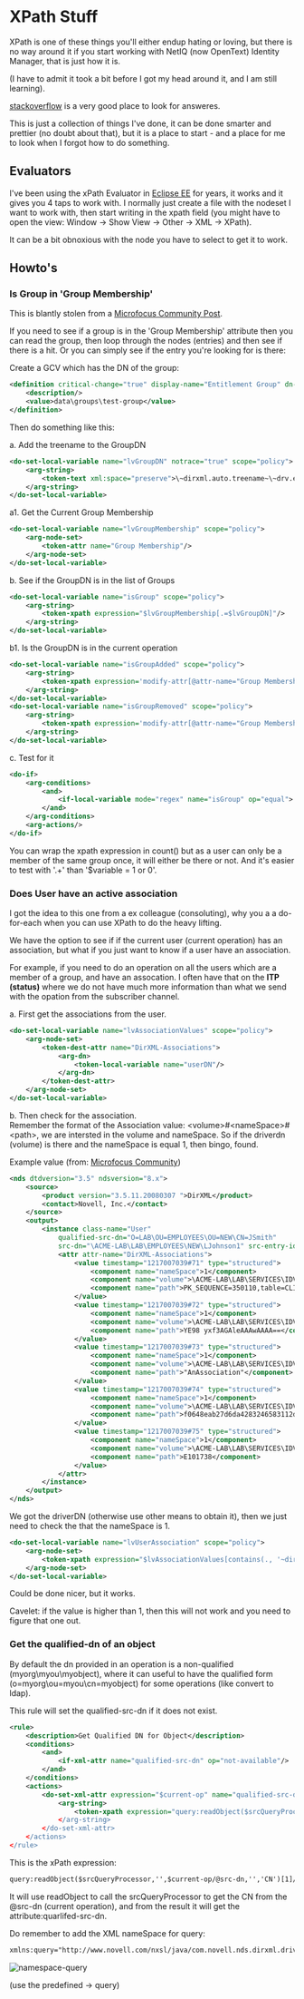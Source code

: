 # XPath Stuff

XPath is one of these things you'll either endup hating or loving, but there is no way around it if you start working with NetIQ (now OpenText) Identity Manager, that is just how it is.

(I have to admit it took a bit before I got my head around it, and I am still learning).

[stackoverflow](https://stackoverflow.com) is a very good place to look for answeres.

This is just a collection of things I've done, it can be done smarter and prettier (no doubt about that), but it is a place to start - and a place for me to look when I forgot how to do something. 

## Evaluators

I've been using the xPath Evaluator in [Eclipse EE](https://www.eclipse.org/) for years, it works and it gives you 4 taps to work with. I normally just create a file with the nodeset I want to work with, then start writing in the xpath field (you might have to open the view: Window -> Show View -> Other -> XML -> XPath).

It can be a bit obnoxious with the node you have to select to get it to work.

## Howto's

### Is Group in 'Group Membership'
This is blantly stolen from a [Microfocus Community Post](https://community.microfocus.com/cyberres/netiq-identity-governance-administration/idm/w/identity_mgr_tips/3801/using-xpath-to-get-the-position-of-a-node-in-a-node-set).<br/>

If you need to see if a group is in the 'Group Membership' attribute then you can read the group, then loop through the nodes (entries) and then see if there is a hit. Or you can simply see if the entry you're looking for is there:

Create a GCV which has the DN of the group:

```xml
<definition critical-change="true" display-name="Entitlement Group" dn-space="dirxml" dn-type="slash" name="drv.entitlement.group" type="dn">
	<description/>
	<value>data\groups\test-group</value>
</definition>
```

Then do something like this:

a. Add the treename to the GroupDN
```xml
<do-set-local-variable name="lvGroupDN" notrace="true" scope="policy">
	<arg-string>
		<token-text xml:space="preserve">\~dirxml.auto.treename~\~drv.entitlement.group~</token-text>
	</arg-string>
</do-set-local-variable>
```

a1. Get the Current Group Membership
```xml
<do-set-local-variable name="lvGroupMembership" scope="policy">
	<arg-node-set>
		<token-attr name="Group Membership"/>
	</arg-node-set>
</do-set-local-variable>
```

b. See if the GroupDN is in the list of Groups
``` xml
<do-set-local-variable name="isGroup" scope="policy">
	<arg-string>
		<token-xpath expression="$lvGroupMembership[.=$lvGroupDN]"/>
	</arg-string>
</do-set-local-variable>
```

b1. Is the GroupDN is in the current operation
```xml
<do-set-local-variable name="isGroupAdded" scope="policy">
	<arg-string>
		<token-xpath expression='modify-attr[@attr-name="Group Membership"]/add-value/value[.=$lvGroupDN]'/>
	</arg-string>
</do-set-local-variable>
<do-set-local-variable name="isGroupRemoved" scope="policy">
	<arg-string>
		<token-xpath expression='modify-attr[@attr-name="Group Membership"]/remove-value/value[.=$lvGroupDN]'/>
	</arg-string>
</do-set-local-variable>
```

c. Test for it
```xml
<do-if>
	<arg-conditions>
		<and>
			<if-local-variable mode="regex" name="isGroup" op="equal">.+</if-local-variable>
		</and>
	</arg-conditions>
	<arg-actions/>
</do-if>
```

You can wrap the xpath expression in count() but as a user can only be a member of the same group once, it will either be there or not. And it's easier to test with '.+' than '$variable = 1 or 0'.


### Does User have an active association
I got the idea to this one from a ex colleague (consoluting), why you a a do-for-each when you can use XPath to do the heavy lifting.<br/>

We have the option to see if if the current user (current operation) has an association, but what if you just want to know if a user have an association. 

For example, if you need to do an operation on all the users which are a member of a group, and have an assocation. I often have that on the **ITP (status)** where we do not have much more information than what we send with the opation from the subscriber channel. 

a. First get the associations from the user.
```xml
<do-set-local-variable name="lvAssociationValues" scope="policy">
	<arg-node-set>
		<token-dest-attr name="DirXML-Associations">
			<arg-dn>
				<token-local-variable name="userDN"/>
			</arg-dn>
		</token-dest-attr>
	</arg-node-set>
</do-set-local-variable>
```

b. Then check for the association.<br/>
Remember the format of the Association value: &lt;volume>#&lt;nameSpace>#&lt;path>, we are intersted in the volume and nameSpace. So if the driverdn (volume) is there and the nameSpace is equal 1, then bingo, found.

Example value (from: [Microfocus Community](https://community.microfocus.com/cyberres/netiq-identity-governance-administration/idm/w/identity_mgr_tips/3321/using-xpath-to-examine-association-values))
```xml
<nds dtdversion="3.5" ndsversion="8.x">
	<source>
		<product version="3.5.11.20080307 ">DirXML</product>
		<contact>Novell, Inc.</contact>
	</source>
	<output>
		<instance class-name="User"
			qualified-src-dn="O=LAB\OU=EMPLOYEES\OU=NEW\CN=JSmith"
			src-dn="\ACME-LAB\LAB\EMPLOYEES\NEW\LJohnson1" src-entry-id="56795">
			<attr attr-name="DirXML-Associations">
				<value timestamp="1217007039#71" type="structured">
					<component name="nameSpace">1</component>
					<component name="volume">\ACME-LAB\LAB\SERVICES\IDVAULT\APP-JDBC</component>
					<component name="path">PK_SEQUENCE=350110,table=CLIENTS,schema=IDM</component>
				</value>
				<value timestamp="1217007039#72" type="structured">
					<component name="nameSpace">1</component>
					<component name="volume">\ACME-LAB\LAB\SERVICES\IDVAULT\LinuxUnixSettings</component>
					<component name="path">YE98 yxf3AGAleAAAwAAAA==</component>
				</value>
				<value timestamp="1217007039#73" type="structured">
					<component name="nameSpace">1</component>
					<component name="volume">\ACME-LAB\LAB\SERVICES\IDVAULT\UserApplication35</component>
					<component name="path">"AnAssociation"</component>
				</value>
				<value timestamp="1217007039#74" type="structured">
					<component name="nameSpace">1</component>
					<component name="volume">\ACME-LAB\LAB\SERVICES\IDVAULT\Active Directory</component>
					<component name="path">f0648eab27d6da4283246583112d6319</component>
				</value>
				<value timestamp="1217007039#75" type="structured">
					<component name="nameSpace">1</component>
					<component name="volume">\ACME-LAB\LAB\SERVICES\IDVAULT\Corporate Password Sync</component>
					<component name="path">E101738</component>
				</value>
			</attr>
		</instance>
	</output>
</nds>
```

We got the driverDN (otherwise use other means to obtain it), then we just need to check the that the nameSpace is 1.
```xml
<do-set-local-variable name="lvUserAssociation" scope="policy">
	<arg-node-set>
		<token-xpath expression="$lvAssociationValues[contains(., '~dirxml.auto.driverdn~' ) and contains(*[@name='nameSpace'],'1') ]/component[@name='path']/text()"/>
	</arg-node-set>
</do-set-local-variable>
```
Could be done nicer, but it works.

Cavelet: if the value is higher than 1, then this will not work and you need to figure that one out. 


### Get the qualified-dn of an object
By default the dn provided in an operation is a non-qualified (myorg\myou\myobject), where it can useful to have the qualified form (o=myorg\ou=myou\cn=myobject) for some operations (like convert to ldap).

This rule will set the qualified-src-dn if it does not exist.
```xml
<rule>
	<description>Get Qualified DN for Object</description>
	<conditions>
		<and>
			<if-xml-attr name="qualified-src-dn" op="not-available"/>
		</and>
	</conditions>
	<actions>
		<do-set-xml-attr expression="$current-op" name="qualified-src-dn">
			<arg-string>
				<token-xpath expression="query:readObject($srcQueryProcessor,'',$current-op/@src-dn,'','CN')[1]/@qualified-src-dn/>
			</arg-string>
		</do-set-xml-attr>
	</actions>
</rule>
```
This is the xPath expression:
```xml
query:readObject($srcQueryProcessor,'',$current-op/@src-dn,'','CN')[1]/@qualified-src-dn
```
It will use readObject to call the srcQueryProcessor to get the CN from the @src-dn (current operation), and from the result it will get the attribute:quarlifed-src-dn. 



Do remember to add the XML nameSpace for query: 
```xml
xmlns:query="http://www.novell.com/nxsl/java/com.novell.nds.dirxml.driver.XdsQueryProcessor"
```

![namespace-query](namespace-query.png)

(use the predefined -> query)

